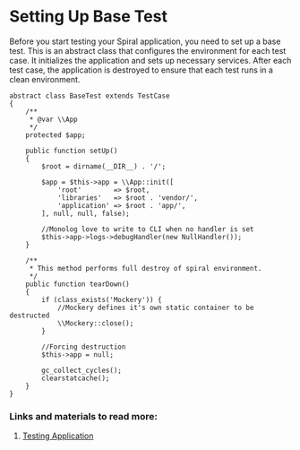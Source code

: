 # Setting Up Base Test

Before you start testing your Spiral application, you need to set up a base test. This is an abstract class that configures the environment for each test case. It initializes the application and sets up necessary services. After each test case, the application is destroyed to ensure that each test runs in a clean environment.

```
abstract class BaseTest extends TestCase
{
    /**
     * @var \\App
     */
    protected $app;

    public function setUp()
    {
        $root = dirname(__DIR__) . '/';

        $app = $this->app = \\App::init([
            'root'        => $root,
            'libraries'   => $root . 'vendor/',
            'application' => $root . 'app/',
        ], null, null, false);

        //Monolog love to write to CLI when no handler is set
        $this->app->logs->debugHandler(new NullHandler());
    }

    /**
     * This method performs full destroy of spiral environment.
     */
    public function tearDown()
    {
        if (class_exists('Mockery')) {
            //Mockery defines it's own static container to be destructed
            \\Mockery::close();
        }

        //Forcing destruction
        $this->app = null;

        gc_collect_cycles();
        clearstatcache();
    }
}
```

### Links and materials to read more:
1. [Testing Application](https://spiral.dev/docs/application-testing/current/en)
